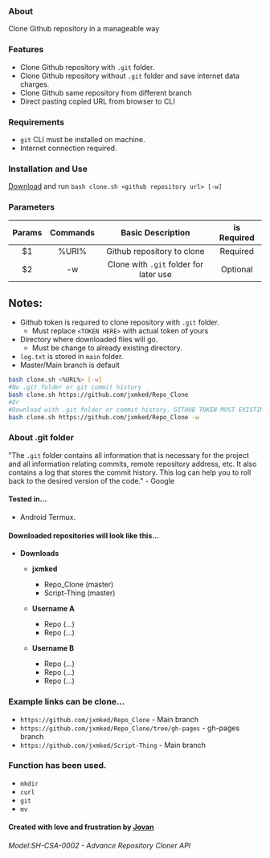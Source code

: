### About
Clone Github repository in a manageable way

### Features
- Clone Github repository with `.git` folder.
- Clone Github repository without `.git` folder and save internet data charges.
- Clone Github same repository from different branch
- Direct pasting copied URL from browser to CLI

### Requirements
- `git` CLI must be installed on machine.
- Internet connection required.

### Installation and Use
[Download](https://github.com/jxmked/Repo_Clone) and run `bash clone.sh <github repository url> [-w]`

### Parameters
| Params | Commands | Basic Description | is Required |
| :---: | :---:| :---: | :---: |
| $1 | %URl% | Github repository to clone | Required |
| $2 | -w | Clone with `.git` folder for later use | Optional |

## Notes:
- Github token is required to clone repository with `.git` folder.
    - Must replace `<TOKEN HERE>` with actual token of yours
- Directory where downloaded files will go.
    - Must be change to already existing directory.
- `log.txt` is stored in `main` folder.
- Master/Main branch is default

```bash
bash clone.sh <%URL%> [-w]
#No .git folder or git commit history
bash clone.sh https://github.com/jxmked/Repo_Clone 
#Or
#Download with .git folder or commit history. GITHUB TOKEN MUST EXISTING In CLONE.sh
bash clone.sh https://github.com/jxmked/Repo_Clone -w
```
### **About .git folder**
"The `.git` folder contains all information that is necessary for the project and all information relating commits, remote repository address, etc. It also contains a log that stores the commit history. This log can help you to roll back to the desired version of the code." - Google

#### Tested in...
- Android Termux.

#### Downloaded repositories will look like this...
- __Downloads__
    - **jxmked**
        - Repo_Clone (master)
        - Script-Thing (master)
    
    - **Username A**
        - Repo (...)
        - Repo (...)
    
    - **Username B**
        - Repo (...)
        - Repo (...)
        - Repo (...)

### Example links can be clone...
- ```https://github.com/jxmked/Repo_Clone``` - Main branch
- ```https://github.com/jxmked/Repo_Clone/tree/gh-pages``` - gh-pages branch
- ```https://github.com/jxmked/Script-Thing``` - Main branch

### Function has been used.
- `mkdir`
- `curl`
- `git`
- `mv`

#### **Created with love and frustration** by [Jovan](https://facebook.com/deguia25)
###### Model:SH-CSA-0002 - Advance Repository Cloner API